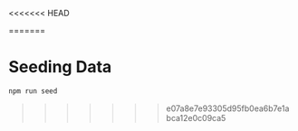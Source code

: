 <<<<<<< HEAD

=======
# Seeding Data

```bash
npm run seed
```
>>>>>>> e07a8e7e93305d95fb0ea6b7e1abca12e0c09ca5
